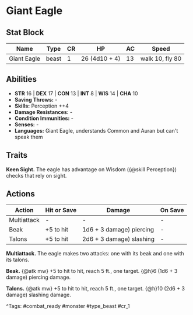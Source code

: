 # Giant Eagle

## Stat Block

| Name | Type | CR | HP | AC | Speed |
|------|------|----|----|----|-------|
| Giant Eagle | beast | 1 | 26 (4d10 + 4) | 13 | walk 10, fly 80 |

## Abilities

- **STR** 16 | **DEX** 17 | **CON** 13 | **INT** 8 | **WIS** 14 | **CHA** 10
- **Saving Throws:** -  
- **Skills:** Perception ++4  
- **Damage Resistances:** -  
- **Condition Immunities:** -  
- **Senses:** -  
- **Languages:** Giant Eagle, understands Common and Auran but can't speak them

## Traits

**Keen Sight.** The eagle has advantage on Wisdom ({@skill Perception}) checks that rely on sight.


## Actions

| Action | Hit or Save | Damage | On Save |
|--------|--------------|--------|----------|
| Multiattack | - | - | - |
| Beak | +5 to hit | 1d6 + 3 damage) piercing | - |
| Talons | +5 to hit | 2d6 + 3 damage) slashing | - |

**Multiattack.** The eagle makes two attacks: one with its beak and one with its talons.

**Beak.** {@atk mw} +5 to hit to hit, reach 5 ft., one target. {@h}6 (1d6 + 3 damage) piercing damage.

**Talons.** {@atk mw} +5 to hit to hit, reach 5 ft., one target. {@h}10 (2d6 + 3 damage) slashing damage.


^Tags: #combat_ready #monster #type_beast #cr_1
